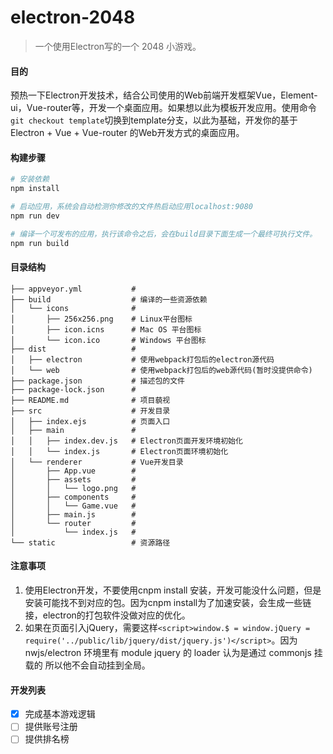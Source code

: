 # electron-2048

> 一个使用Electron写的一个 2048 小游戏。

#### 目的
预热一下Electron开发技术，结合公司使用的Web前端开发框架Vue，Element-ui，Vue-router等，开发一个桌面应用。如果想以此为模板开发应用。使用命令`git checkout template`切换到template分支，以此为基础，开发你的基于Electron + Vue + Vue-router 的Web开发方式的桌面应用。

#### 构建步骤

``` bash
# 安装依赖
npm install

# 启动应用，系统会自动检测你修改的文件热启动应用localhost:9080
npm run dev

# 编译一个可发布的应用，执行该命令之后，会在build目录下面生成一个最终可执行文件。
npm run build

```

#### 目录结构
```
├── appveyor.yml           #
├── build                  # 编译的一些资源依赖
│   └── icons              # 
│       ├── 256x256.png    # Linux平台图标 
│       ├── icon.icns      # Mac OS 平台图标
│       └── icon.ico       # Windows 平台图标
├── dist                   # 
│   ├── electron           # 使用webpack打包后的electron源代码
│   └── web                # 使用webpack打包后的web源代码(暂时没提供命令)
├── package.json           # 描述包的文件
├── package-lock.json      # 
├── README.md              # 项目藐视
├── src                    # 开发目录
│   ├── index.ejs          # 页面入口
│   ├── main               # 
│   │   ├── index.dev.js   # Electron页面开发环境初始化
│   │   └── index.js       # Electron页面环境初始化
│   └── renderer           # Vue开发目录
│       ├── App.vue        # 
│       ├── assets         # 
│       │   └── logo.png   # 
│       ├── components     # 
│       │   └── Game.vue   # 
│       ├── main.js        # 
│       └── router         # 
│           └── index.js   # 
└── static                 # 资源路径
```

#### 注意事项
1. 使用Electron开发，不要使用cnpm install 安装，开发可能没什么问题，但是安装可能找不到对应的包。因为cnpm install为了加速安装，会生成一些链接，electron的打包软件没做对应的优化。
2. 如果在页面引入jQuery，需要这样`<script>window.$ = window.jQuery = require('../public/lib/jquery/dist/jquery.js')</script>`。因为 nwjs/electron 环境里有 module jquery 的 loader 认为是通过 commonjs 挂载的 所以他不会自动挂到全局。

#### 开发列表
- [x] 完成基本游戏逻辑
- [ ] 提供账号注册
- [ ] 提供排名榜
